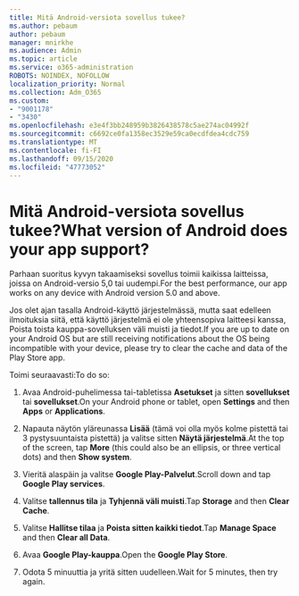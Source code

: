 ```yaml
---
title: Mitä Android-versiota sovellus tukee?
ms.author: pebaum
author: pebaum
manager: mnirkhe
ms.audience: Admin
ms.topic: article
ms.service: o365-administration
ROBOTS: NOINDEX, NOFOLLOW
localization_priority: Normal
ms.collection: Adm_O365
ms.custom:
- "9001178"
- "3430"
ms.openlocfilehash: e3e4f3bb248959b3826438578c5ae274ac04992f
ms.sourcegitcommit: c6692ce0fa1358ec3529e59ca0ecdfdea4cdc759
ms.translationtype: MT
ms.contentlocale: fi-FI
ms.lasthandoff: 09/15/2020
ms.locfileid: "47773052"
---
```

# <a name="what-version-of-android-does-your-app-support"></a><span data-ttu-id="0f2e5-102">Mitä Android-versiota sovellus tukee?</span><span class="sxs-lookup"><span data-stu-id="0f2e5-102">What version of Android does your app support?</span></span>

<span data-ttu-id="0f2e5-103">Parhaan suoritus kyvyn takaamiseksi sovellus toimii kaikissa laitteissa, joissa on Android-versio 5,0 tai uudempi.</span><span class="sxs-lookup"><span data-stu-id="0f2e5-103">For the best performance, our app works on any device with Android version 5.0 and above.</span></span>

<span data-ttu-id="0f2e5-104">Jos olet ajan tasalla Android-käyttö järjestelmässä, mutta saat edelleen ilmoituksia siitä, että käyttö järjestelmä ei ole yhteensopiva laitteesi kanssa, Poista toista kauppa-sovelluksen väli muisti ja tiedot.</span><span class="sxs-lookup"><span data-stu-id="0f2e5-104">If you are up to date on your Android OS but are still receiving notifications about the OS being incompatible with your device, please try to clear the cache and data of the Play Store app.</span></span>

<span data-ttu-id="0f2e5-105">Toimi seuraavasti:</span><span class="sxs-lookup"><span data-stu-id="0f2e5-105">To do so:</span></span> 

1. <span data-ttu-id="0f2e5-106">Avaa Android-puhelimessa tai-tabletissa **Asetukset** ja sitten **sovellukset** tai **sovellukset**.</span><span class="sxs-lookup"><span data-stu-id="0f2e5-106">On your Android phone or tablet, open **Settings** and then **Apps** or **Applications**.</span></span>

2. <span data-ttu-id="0f2e5-107">Napauta näytön yläreunassa **Lisää** (tämä voi olla myös kolme pistettä tai 3 pystysuuntaista pistettä) ja valitse sitten **Näytä järjestelmä**.</span><span class="sxs-lookup"><span data-stu-id="0f2e5-107">At the top of the screen, tap **More** (this could also be an ellipsis, or three vertical dots) and then **Show system**.</span></span> 

3. <span data-ttu-id="0f2e5-108">Vieritä alaspäin ja valitse **Google Play-Palvelut**.</span><span class="sxs-lookup"><span data-stu-id="0f2e5-108">Scroll down and tap **Google Play services**.</span></span> 

4. <span data-ttu-id="0f2e5-109">Valitse **tallennus tila** ja **Tyhjennä väli muisti**.</span><span class="sxs-lookup"><span data-stu-id="0f2e5-109">Tap **Storage** and then **Clear Cache**.</span></span> 

5. <span data-ttu-id="0f2e5-110">Valitse **Hallitse tilaa** ja **Poista sitten kaikki tiedot**.</span><span class="sxs-lookup"><span data-stu-id="0f2e5-110">Tap **Manage Space** and then **Clear all Data**.</span></span> 

6. <span data-ttu-id="0f2e5-111">Avaa **Google Play-kauppa**.</span><span class="sxs-lookup"><span data-stu-id="0f2e5-111">Open the **Google Play Store**.</span></span> 

7. <span data-ttu-id="0f2e5-112">Odota 5 minuuttia ja yritä sitten uudelleen.</span><span class="sxs-lookup"><span data-stu-id="0f2e5-112">Wait for 5 minutes, then try again.</span></span> 